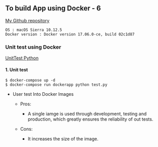 ## To build App using Docker - 6
[My Github repository](https://github.com/Seolhun/docker-test/tree/master/first-docker/ch6)
```
OS : macOS Sierra 10.12.5
Docker version : Docker version 17.06.0-ce, build 02c1d87
```

### Unit test using Docker
[UnitTest Python](https://docs.python.org/3/library/unittest.html)

#### 1. Unit test
```
$ docker-compose up -d
$ docker-compose run dockerapp python test.py
```

- User test Into Docker Images
	- Pros:
		- A single iamge is used through development, testing and production, which greatly ensures the reliability of out tests.

	- Cons:
		- It increases the size of the image.




